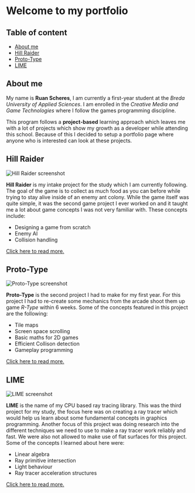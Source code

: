 # Welcome to my portfolio

## Table of content
* [About me](#about-me "About me")
* [Hill Raider](#hill-raider "Hill Raider")
* [Proto-Type](#proto-type "Proto-Type")
* [LIME](#lime "LIME")

## About me
My name is **Ruan Scheres**, I am currently a first-year student at the *Breda University of Applied Sciences*. I am enrolled in the *Creative Media and Game Technologies* where I follow the games programming discipline.

This program follows a **project-based** learning approach which leaves me with a lot of projects which show my growth as a developer while attending this school. Because of this I decided to setup a portfolio page where anyone who is interested can look at these projects.

## Hill Raider
![Hill Raider screenshot]()

**Hill Raider** is my intake project for the study which I am currently following. The goal of the game is to collect as much food as you can before while trying to stay alive inside of an enemy ant colony. While the game itself was quite simple, it was the second game project I ever worked on and it taught me a lot about game concepts I was not very familiar with. These concepts include:
* Designing a game from scratch
* Enemy AI
* Collision handling

[Click here to read more.](https://github.com/BakaAkuma/hill_raider "Hill Raider")
## Proto-Type
![Proto-Type screenshot]()

**Proto-Type** is the second project I had to make for my first year. For this project I had to re-create some mechanics from the arcade shoot them up game *R-Type* within 6 weeks. Some of the concepts featured in this project are the following:
* Tile maps
* Screen space scrolling
* Basic maths for 2D games
* Efficient Collison detection
* Gameplay programming

[Click here to read more.](https://github.com/BakaAkuma/proto-type "Proto-Type")
## LIME
![LIME screenshot]()

**LIME** is the name of my CPU based ray tracing library. This was the third project for my study, the focus here was on creating a ray tracer which would help us learn about some fundamental concepts in graphics programming. Another focus of this project was doing research into the different techniques we need to use to make a ray tracer work reliably and fast. We were also not allowed to make use of flat surfaces for this project. Some of the concepts I learned about here were:
* Linear algebra
* Ray primitive intersection
* Light behaviour
* Ray tracer acceleration structures

[Click here to read more.](https://github.com/BakaAkuma/LIME "LIME")
